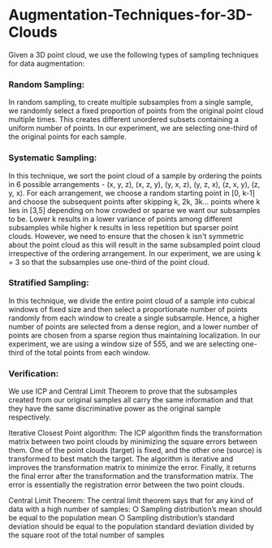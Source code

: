 # Augmentation-Techniques-for-3D-Clouds

Given a 3D point cloud, we use the following types of sampling techniques for data
augmentation:

### Random Sampling:
In random sampling, to create multiple subsamples from a single sample, we randomly select a fixed proportion of points from the original point cloud multiple times. This creates different unordered subsets containing a uniform number of points. In our experiment, we are selecting one-third of the original points for each sample.

### Systematic Sampling:
In this technique, we sort the point cloud of a sample by ordering the points in 6 possible arrangements - (x, y, z), (x, z, y), (y, x, z), (y, z, x), (z, x, y), (z, y, x). For each arrangement, we choose a random starting point in [0, k-1] and choose the subsequent points after skipping k, 2k, 3k... points where k lies in [3,5] depending on how crowded or sparse we want our subsamples to be. Lower k results in a lower variance of points among different subsamples while higher k results in less repetition but sparser point clouds. However, we need to ensure that the chosen k isn't symmetric about the point cloud as this will result in the same subsampled point cloud irrespective of the ordering arrangement. In our experiment, we are using k = 3 so that the subsamples use one-third of the point cloud.

### Stratified Sampling:
In this technique, we divide the entire point cloud of a sample into cubical windows of fixed size and then select a proportionate number of points randomly from each window to create a single subsample. Hence, a higher number of points are selected from a dense region, and a lower number of points are chosen from a sparse region thus maintaining localization. In our experiment, we are using a window size of 5*5*5, and we are selecting one-third of the total points from each window. 



### Verification:

We use ICP and Central Limit Theorem to prove that the subsamples created from our original samples all carry the same information and that they have the same discriminative power as the original sample respectively.

Iterative Closest Point algorithm: The ICP algorithm finds the transformation matrix between two point clouds by minimizing the square errors between them. One of the point clouds (target) is fixed, and the other one (source) is transformed to best match the target. The algorithm is iterative and improves the transformation matrix to minimize the error. Finally, it returns the final error after the transformation and the transformation matrix. The error is essentially the registration error between the two point clouds. 

Central Limit Theorem: The central limit theorem says that for any kind of data with a high number of samples:
○ Sampling distribution’s mean should be equal to the population mean
○ Sampling distribution’s standard deviation should be equal to the population standard deviation divided by the square root of the total number of samples
